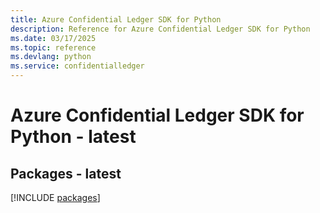 ```yaml
---
title: Azure Confidential Ledger SDK for Python
description: Reference for Azure Confidential Ledger SDK for Python
ms.date: 03/17/2025
ms.topic: reference
ms.devlang: python
ms.service: confidentialledger
---
```

# Azure Confidential Ledger SDK for Python - latest
## Packages - latest
[!INCLUDE [packages](confidential-ledger-index.md)]